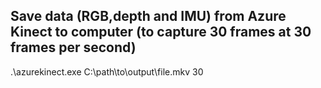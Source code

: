 ## Save data (RGB,depth and IMU) from Azure Kinect to computer (to capture 30 frames at 30 frames per second)
 .\azurekinect.exe C:\\path\\to\\output\\file.mkv 30
 
 
